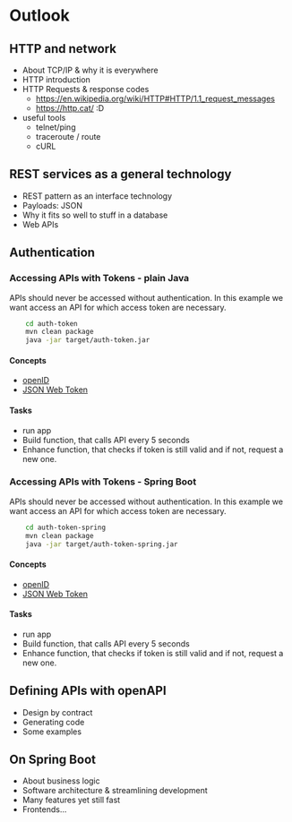 # Outlook

## HTTP and network
* About TCP/IP & why it is everywhere
* HTTP introduction
* HTTP Requests & response codes 
  * https://en.wikipedia.org/wiki/HTTP#HTTP/1.1_request_messages
  * https://http.cat/ :D
* useful tools
  * telnet/ping
  * traceroute / route
  * cURL

## REST services as a general technology
* REST pattern as an interface technology
* Payloads: JSON
* Why it fits so well to stuff in a database
* Web APIs

## Authentication

### Accessing APIs with Tokens - plain Java
APIs should never be accessed without authentication. In this example we want access an API for which access token are necessary.

```bash
    cd auth-token
    mvn clean package
    java -jar target/auth-token.jar
```

#### Concepts
* [openID](https://en.wikipedia.org/wiki/OpenID#OpenID_Connect_(OIDC))
* [JSON Web Token](https://en.wikipedia.org/wiki/JSON_Web_Token)

#### Tasks
* run app
* Build function, that calls API every 5 seconds
* Enhance function, that checks if token is still valid and if not, request a new one.


### Accessing APIs with Tokens - Spring Boot
APIs should never be accessed without authentication. In this example we want access an API for which access token are necessary.

```bash
    cd auth-token-spring
    mvn clean package
    java -jar target/auth-token-spring.jar
```

#### Concepts
* [openID](https://en.wikipedia.org/wiki/OpenID#OpenID_Connect_(OIDC))
* [JSON Web Token](https://en.wikipedia.org/wiki/JSON_Web_Token)

#### Tasks
* run app
* Build function, that calls API every 5 seconds
* Enhance function, that checks if token is still valid and if not, request a new one.

## Defining APIs with openAPI
* Design by contract
* Generating code
* Some examples

## On Spring Boot
* About business logic
* Software architecture & streamlining development
* Many features yet still fast
* Frontends...